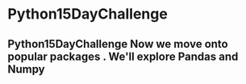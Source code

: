 # Python15DayChallenge
## Python15DayChallenge  Now we move onto popular packages . We'll explore Pandas and Numpy 
